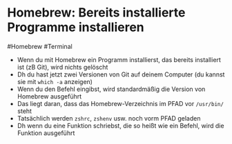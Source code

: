 # Homebrew: Bereits installierte Programme installieren

#Homebrew #Terminal

- Wenn du mit Homebrew ein Programm installierst, das bereits installiert ist (zB Git), wird nichts gelöscht
- Dh du hast jetzt zwei Versionen von Git auf deinem Computer (du kannst sie mit `which -a` anzeigen)
- Wenn du den Befehl eingibst, wird standardmäßig die Version von Homebrew ausgeführt
- Das liegt daran, dass das Homebrew-Verzeichnis im PFAD vor `/usr/bin/` steht
- Tatsächlich werden `zshrc`, `zshenv` usw. noch vorm PFAD geladen
- Dh wenn du eine Funktion schriebst, die so heißt wie ein Befehl, wird die Funktion ausgeführt
